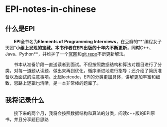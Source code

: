 # EPI-notes-in-chinese

## 什么是EPI

&emsp;&emsp;**EPI**全书名为**Elements of Programming Interviews**，在豆瓣的**“编程女子天团”**小组上发现的宝藏。本书作者在EPI出版的十年内不断更新，同时**C++、Java、Python**，并维护了一个[官网](https://elementsofprogramminginterviews.com/)和[git repo](https://github.com/adnanaziz/EPIJudge)不断更新解法。

&emsp;&emsp;书本从准备阶段一直送读者到面试。不但按照数据结构和算法对题目进行了分类，对每一道题从读题、做出来再到优化，循序渐进地进行指导；还介绍了简历准备以及面试的注意事项。比起leetcode，EPI的分类更加具体，讲解更加丰富和细致，思路上逻辑也清晰，是一本非常棒的题库了。

## 我将记录什么

&emsp;&emsp;接下来的两个月，我将会按照数据结构和算法的分类，阅读c++版的EPI原书，并且分享题目思路